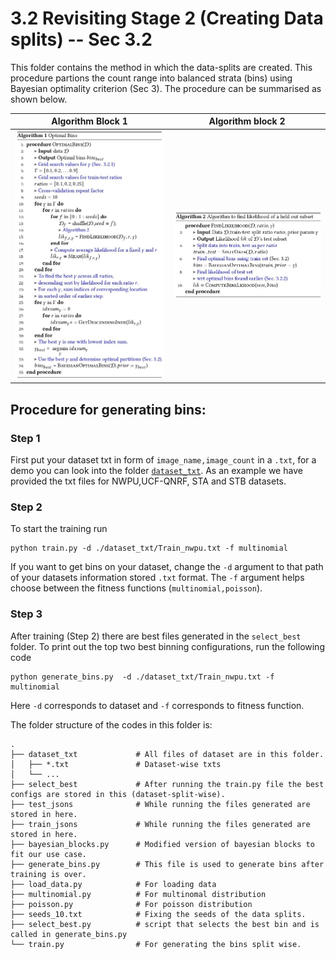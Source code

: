 # 3.2 Revisiting Stage 2 (Creating Data splits) -- Sec 3.2

This folder contains the method in which the data-splits are created. This procedure partions the count range into balanced strata (bins) using Bayesian optimality criterion (Sec 3). The procedure can be summarised as shown below.

Algorithm Block 1 |  Algorithm block 2
:-------------------------:|:-------------------------:
![algo](algorithm1.jpg) | ![algo2](algorithm2.jpg)


## Procedure for generating bins:
### Step 1

First put your dataset txt in form of ```image_name,image_count``` in a ```.txt```, for a demo you can look into the folder [```dataset_txt```](binning/dataset_txt). As an example we have provided the txt files for NWPU,UCF-QNRF, STA and STB datasets.

### Step 2
To start the training run

   ```
   python train.py -d ./dataset_txt/Train_nwpu.txt -f multinomial
   ``` 

If you want to get bins on your dataset, change the ```-d``` argument to that path of your datasets information stored ```.txt``` format. The ```-f``` argument helps choose between the fitness functions (```multinomial,poisson```).

### Step 3

After training (Step 2) there are best files generated in the ```select_best``` folder. To print out the top two best binning configurations, run the following code

```
python generate_bins.py  -d ./dataset_txt/Train_nwpu.txt -f multinomial
```
Here ```-d``` corresponds to dataset and ```-f``` corresponds to fitness function.

The folder structure of the codes in this folder is:
```
.
├── dataset_txt             # All files of dataset are in this folder.
│   ├── *.txt               # Dataset-wise txts 
│   └── ...
├── select_best             # After running the train.py file the best configs are stored in this (dataset-split-wise).
├── test_jsons              # While running the files generated are stored in here.
├── train_jsons             # While running the files generated are stored in here.
├── bayesian_blocks.py      # Modified version of bayesian blocks to fit our use case.
├── generate_bins.py        # This file is used to generate bins after training is over.
├── load_data.py            # For loading data
├── multinomial.py          # For multinomal distribution
├── poisson.py              # For poisson distribution
├── seeds_10.txt            # Fixing the seeds of the data splits.
├── select_best.py          # script that selects the best bin and is called in generate_bins.py
└── train.py                # For generating the bins split wise.
```